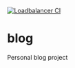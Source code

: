 [![Loadbalancer CI](https://github.com/NurlashKO/blog/actions/workflows/loadbalancer.yml/badge.svg)](https://github.com/NurlashKO/blog/actions/workflows/loadbalancer.yml)

# blog
Personal blog project
